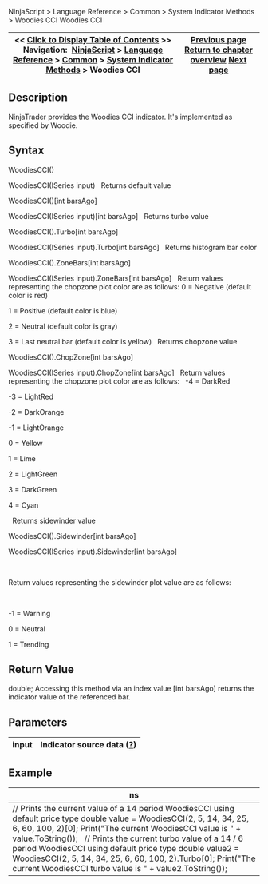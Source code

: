 ﻿
NinjaScript > Language Reference > Common > System Indicator Methods > Woodies CCI
Woodies CCI

| << [Click to Display Table of Contents](woodies_cci.md) >> **Navigation:**     [NinjaScript](ninjascript.md) > [Language Reference](language_reference_wip.md) > [Common](common.md) > [System Indicator Methods](indicators.md) > Woodies CCI | [Previous page](wiseman_awesome_oscillator.md) [Return to chapter overview](indicators.md) [Next page](woodies_pivots.md) |
| --- | --- |

## Description
NinjaTrader provides the Woodies CCI indicator. It's implemented as specified by Woodie.
 
## Syntax
WoodiesCCI()  

WoodiesCCI(ISeries<double> input)
 
Returns default value  

WoodiesCCI()[int barsAgo]  

WoodiesCCI(ISeries<double> input)[int barsAgo]
 
Returns turbo value  

WoodiesCCI().Turbo[int barsAgo]  

WoodiesCCI(ISeries<double> input).Turbo[int barsAgo]
 
Returns histogram bar color  

WoodiesCCI().ZoneBars[int barsAgo]  

WoodiesCCI(ISeries<double> input).ZoneBars[int barsAgo]
 
Return values representing the chopzone plot color are as follows:
0 = Negative (default color is red)  

1 = Positive (default color is blue)  

2 = Neutral (default color is gray)  

3 = Last neutral bar (default color is yellow)
 
Returns chopzone value  

WoodiesCCI().ChopZone[int barsAgo]  

WoodiesCCI(ISeries<double> input).ChopZone[int barsAgo]
 
Return values representing the chopzone plot color are as follows:
 
-4 = DarkRed  

-3 = LightRed  

-2 = DarkOrange  

-1 = LightOrange  

0 = Yellow  

1 = Lime  

2 = LightGreen  

3 = DarkGreen  

4 = Cyan  

 
Returns sidewinder value  

WoodiesCCI().Sidewinder[int barsAgo]  

WoodiesCCI(ISeries<double> input).Sidewinder[int barsAgo]  

   

Return values representing the sidewinder plot value are as follows:  

   

-1 = Warning  

0 = Neutral  

1 = Trending

## Return Value
double; Accessing this method via an index value [int barsAgo] returns the indicator value of the referenced bar.

## Parameters
| input | Indicator source data ([?](valid_input_data_for_indicator.md)) |
| --- | --- |

## Example
| ns |
| --- |
| // Prints the current value of a 14 period WoodiesCCI using default price type double value = WoodiesCCI(2, 5, 14, 34, 25, 6, 60, 100, 2)[0]; Print("The current WoodiesCCI value is " + value.ToString());   // Prints the current turbo value of a 14 / 6 period WoodiesCCI using default price type double value2 = WoodiesCCI(2, 5, 14, 34, 25, 6, 60, 100, 2).Turbo[0]; Print("The current WoodiesCCI turbo value is " + value2.ToString()); |

 
